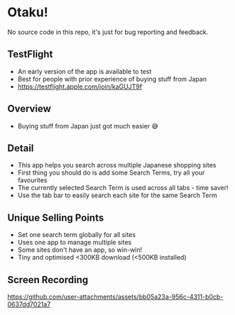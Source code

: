 # Otaku!

No source code in this repo, it's just for bug reporting and feedback.

## TestFlight
- An early version of the app is available to test
- Best for people with prior experience of buying stuff from Japan
- https://testflight.apple.com/join/kaGUJT9f

## Overview
- Buying stuff from Japan just got much easier 😅

## Detail
- This app helps you search across multiple Japanese shopping sites
- First thing you should do is add some Search Terms, try all your favourites
- The currently selected Search Term is used across all tabs - time saver!
- Use the tab bar to easily search each site for the same Search Term

## Unique Selling Points
- Set one search term globally for all sites
- Uses one app to manage multiple sites
- Some sites don't have an app, so win-win!
- Tiny and optimised <300KB download (<500KB installed)

## Screen Recording

https://github.com/user-attachments/assets/bb05a23a-956c-4311-b0cb-0637dd7021a7
